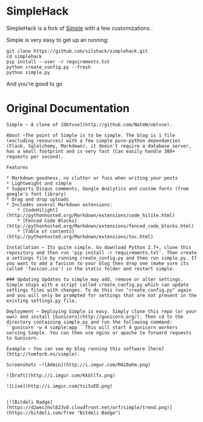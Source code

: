 SimpleHack
================  
SimpleHack is a fork of [Simple](https://github.com/orf/simple) with a few customizations .

Simple is very easy to get up an running:  

```
git clone https://github.com/silshack/simplehack.git
cd simplehack
pip install --user -r requirements.txt
python create_config.py --fresh
python simple.py
```

And you're good to go

Original Documentation
===============
    Simple ~ A clone of [Obtvse](http://github.com/NateW/obtvse).
    
    About ~The point of Simple is to be simple. The blog is 1 file (excluding resources) with a few simple pure-python dependancies (Flask, Sqlalchemy, Markdown), it doesn't require a database server, has a small footprint and is very fast (Can easily handle 300+ requests per second).
    
    Features
    
    * Markdown goodness, no clutter or fuss when writing your posts
    * Lightweight and simple
    * Supports Disqus comments, Google Analytics and custom fonts (from google's font library)
    * Drag and drop uploads
    * Includes several Markdown extensions:
        * [CodeHilight](http://pythonhosted.org/Markdown/extensions/code_hilite.html)
        * [Fenced Code Blocks](http://pythonhosted.org/Markdown/extensions/fenced_code_blocks.html)
        * [Table of contents](http://pythonhosted.org/Markdown/extensions/toc.html)
    
    Installation ~ Its quite simple. Go download Python 2.7+, clone this repository and then run 'pip install -r requirements.txt'. Then create a settings file by running create_config.py and then run simple.py. If you want to add a favicon to your blog then drop one (make sure its called 'favicon.ico') in the static folder and restart simple.
    
    ### Updating Updates to simple may add, remove or alter settings. Simple ships with a script called create_config.py which can update settings files with changes. To do this run "create_config.py" again and you will only be prompted for settings that are not present in the existing settings.py file.
    
    Deployment ~ Deploying Simple is easy. Simply clone this repo (or your own) and install [Gunicorn](http://gunicorn.org/). Then cd to the directory containing simple.py and run the following command: ``gunicorn -w 4 simple:app`` This will start 4 gunicorn workers serving Simple. You can then use nginx or apache to forward requests to Gunicorn.
    
    Example ~ You can see my blog running this software [here](http://tomforb.es/simple).
    
    Screenshots ~![Admin](http://i.imgur.com/M4i0ahm.png)
    
    ![Draft](http://i.imgur.com/KkGtlTx.png)
    
    ![Live](http://i.imgur.com/tsiSsED.png)
    
    
    [![Bitdeli Badge](https://d2weczhvl823v0.cloudfront.net/orf/simple/trend.png)](https://bitdeli.com/free "Bitdeli Badge")

